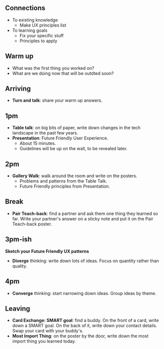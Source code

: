 ## Connections

* To existing knowledge
  * Make UX principles list
* To learning goals
  * Fix your specific stuff
  * Principles to apply

## Warm up

* What was the first thing you worked on?
* What are we doing now that will be outdted soon?

## Arriving

* **Turn and talk**: share your warm up answers.

## 1pm

* **Table talk**: on big bits of paper, write down changes in the tech landscape in the past few years.
* **Presentation**: Future Friendly User Experience.
  * About 15 minutes.
  * Guidelines will be up on the wall, to be revealed later.

## 2pm

* **Gallery Walk**: walk around the room and write on the posters.
  * Problems and patterns from the Table Talk.
  * Future Friendly principles from Presentation.

## Break

* **Pair Teach-back**: find a partner and ask them one thing they learned so far. Write your partner's answer on a sticky note and put it on the Pair Teach-back poster.

## 3pm-ish

**Sketch your Future Friendly UX patterns**

* **Diverge** thinking: write down lots of ideas. Focus on quantity rather than quality.

## 4pm

* **Converge** thinking: start narrowing down ideas. Group ideas by theme.

## Leaving

* **Card Exchange: SMART goal**: find a buddy. On the front of a card, write down a SMART goal. On the back of it, write down your contact details. Swap your card with your buddy's.
* **Most Import Thing**: on the poster by the door, write down the most import thing you learned today.
